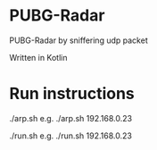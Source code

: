# PUBG-Radar
PUBG-Radar by sniffering udp packet

Written in Kotlin

# Run instructions

./arp.sh <game-pc-ip>
e.g. ./arp.sh 192.168.0.23

./run.sh <game-pc-ip>
e.g. ./run.sh 192.168.0.23
